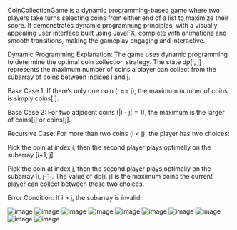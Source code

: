 CoinCollectionGame is a dynamic programming-based game where two players take turns selecting coins from either end of a list to maximize their score. It demonstrates dynamic programming principles, with a visually appealing user interface built using JavaFX, complete with animations and smooth transitions, making the gameplay engaging and interactive.

Dynamic Programming Explanation:
The game uses dynamic programming to determine the optimal coin collection strategy. The state dp[i, j] represents the maximum number of coins a player can collect from the subarray of coins between indices i and j.

Base Case 1: If there’s only one coin (i == j), the maximum number of coins is simply coins[i].

Base Case 2: For two adjacent coins (|i - j| = 1), the maximum is the larger of coins[i] or coins[j].

Recursive Case: For more than two coins (i < j), the player has two choices:

Pick the coin at index i, then the second player plays optimally on the subarray [i+1, j].

Pick the coin at index j, then the second player plays optimally on the subarray [i, j-1]. The value of dp[i, j] is the maximum coins the current player can collect between these two choices.

Error Condition: If i > j, the subarray is invalid.


![image](https://github.com/user-attachments/assets/9d300245-552f-472f-87ae-dd4cddf79ae7)
![image](https://github.com/user-attachments/assets/75f0166e-308c-40d9-ae5a-643bdaee452d)
![image](https://github.com/user-attachments/assets/368b70f0-12ab-4719-90e2-3c3dedbcbd44)
![image](https://github.com/user-attachments/assets/dcc7f72b-c8fa-47cc-967f-4e18229f8a67)
![image](https://github.com/user-attachments/assets/de211bdb-98e7-4e88-a98c-8f43ad5df878)
![image](https://github.com/user-attachments/assets/5406de14-e34c-4025-93e7-620c0c8f5b45)
![image](https://github.com/user-attachments/assets/50eca652-a459-4d9d-9cf4-e9804f399cf6)
![image](https://github.com/user-attachments/assets/6f7af244-7bae-4fb7-8c4e-31e683310176)
![image](https://github.com/user-attachments/assets/919f9ad3-7f62-4171-8e5a-37902228dc74)
![image](https://github.com/user-attachments/assets/a1b97038-a5cc-4a85-a7db-b263d0a081ed)
